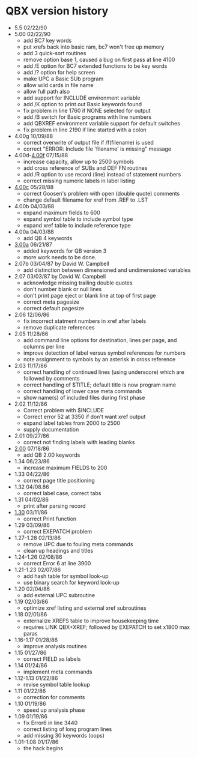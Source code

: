 # QBX version history

- 5.5 02/22/90
- 5.00 02/22/90
  - add BC7 key words
  - put xrefs back into basic ram, bc7 won't free up memory
  - add 3 quick-sort routines
  - remove option base 1, caused a bug on first pass at line 4100
  - add /E option for BC7 extended functions to be key words
  - add /? option for help screen
  - make UPC a Basic SUb program
  - allow wild cards in file name
  - allow full path also
  - add support for INCLUDE environment variable
  - add /K option to print out Basic keywords found
  - fix problem in line 1760 if NONE selected for output
  - add /B switch for Basic programs with line numbers
  - add QBXREF environment variable support for default switches
  - fix problem in line 2190 if line started with a colon
- 4.00g 10/09/88
   - correct overwrite of output file if /f(filename) is used
   - correct "ERROR: Include file 'filename' is missing" message
- 4.00d-[4.00f](4.00f) 07/15/88
   - increase capacity, allow up to 2500 symbols
   - add cross reference of SUBs and DEF FN routines
   - add /R option to use record (line) instead of statement numbers
   - correct missing numeric labels in label listing
- [4.00c](4.00c) 05/28/88
   - correct Goosen's problem with open (double quote) comments
   - change default filename for xref from .REF to .LST
- 4.00b 04/03/88
   - expand maximum fields to 600
   - expand symbol table to include symbol type
   - expand xref table to include reference type
- 4.00a 04/03/88
   - add QB 4 keywords
- [3.00a](3.00a) 06/21/87
   - added keywords for QB version 3
   - more work needs to be done.
- 2.07b 03/04/87 by David W. Campbell
   - add distinction between dimensioned and undimensioned variables
- 2.07 03/03/87 by David W. Campbell
   - acknowledge missing trailing double quotes
   - don't number blank or null lines
   - don't print page eject or blank line at top of first page
   - correct meta pagesize
   - correct default pagesize
- 2.06 12/06/86
   - fix incorrect statment numbers in xref after labels
   - remove duplicate references
- 2.05 11/28/86
   - add command line options for destination, lines per page, and columns per line
   - improve detection of label versus symbol references for numbers
   - note assignment to symbols by an asterisk in cross reference
- 2.03 11/17/86
   - correct handling of continued lines (using underscore) which are followed by comments
   - correct handling of $TITLE; default title is now program name
   - correct handling of lower case meta commands
   - show name(s) of included files during first phase
- 2.02 11/12/86
   - Correct problem with $INCLUDE
   - Correct error 52 at 3350 if don't want xref output
   - expand label tables from 2000 to 2500
   - supply documentation
- 2.01 09/27/86
  - correct not finding labels with leading blanks
- [2.00](2.00) 07/18/86
  - add QB 2.00 keywords
- 1.34 06/23/86
  - increase maximum FIELDS to 200
- 1.33 04/22/86
  - correct page title positioning
- 1.32 04/08.86
  - correct label case, correct tabs
- 1.31 04/02/86
  - print after parsing record
- [1.30](1.30) 03/11/86
  - correct Print function
- 1.29 03/09/86
  - correct EXEPATCH problem
- 1.27-1.28 02/13/86
  - remove UPC due to fouling meta commands
  - clean up headings and titles
- 1.24-1.26 02/08/86
  - correct Error 6 at line 3900
- 1.21-1.23 02/07/86
  - add hash table for symbol look-up
  - use binary search for keyword look-up
- 1.20 02/04/86
  - add external UPC subroutine
- 1.19 02/03/86
  - optimize xref listing and external xref subroutines
- 1.18 02/01/86
  - externalize XREFS table to improve housekeeping time
  - requires LINK QBX+XREF; followed by EXEPATCH to set x1800 max paras
- 1.16-1.17 01/28/86
  - improve analysis routines
- 1.15 01/27/86
  - correct FIELD as labels
- 1.14 01/24/86
  - implement meta commands
- 1.12-1.13 01/22/86
  - revise symbol table lookup
- 1.11 01/22/86
  - correction for comments
- 1.10 01/19/86
  - speed up analysis phase
- 1.09 01/19/86
  - fix Error6 in line 3440
  - correct listing of long program lines
  - add missing 30 keywords (oops)
- 1.01-1.08 01/17/86
  - the hack begins

